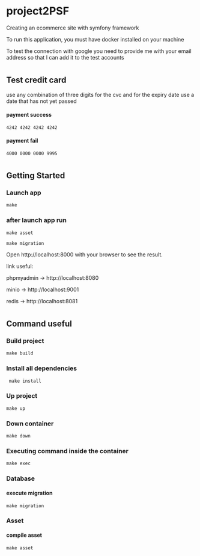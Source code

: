 # project2PSF

Creating an ecommerce site with symfony framework

To run this application, you must have docker installed on your machine

To test the connection with google you need to provide me with your email address so that I can add it to the test
accounts

#

## Test credit card

use any combination of three digits for the cvc and for the expiry date use a date that has not yet passed

#### payment success

```
4242 4242 4242 4242
```

#### payment fail

```
4000 0000 0000 9995
```

#

## Getting Started

### Launch app

```
make
```

### after launch app run

```
make asset
```

```
make migration
```

Open http://localhost:8000 with your browser to see the result.

link useful:

phpmyadmin -> http://localhost:8080

minio -> http://localhost:9001

redis -> http://localhost:8081

#

## Command useful

### Build project

```
make build
```

### Install all dependencies

```
 make install
```

### Up project

```
make up
```

### Down container

```
make down
```

### Executing command inside the container

```
make exec
```

### Database

#### execute migration

```
make migration
```

### Asset

#### compile asset

```
make asset
```
